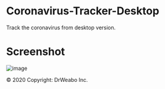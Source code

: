 # Coronavirus-Tracker-Desktop
Track the coronavirus from desktop version.

# Screenshot
![image](https://media.discordapp.net/attachments/524271574660939792/690561925016453210/unknown.png?width=1126&height=634)

© 2020 Copyright: DrWeabo Inc.
